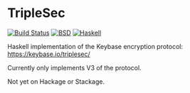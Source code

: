 TripleSec
===========

[![Build Status](https://travis-ci.org/SamProtas/hs-triplesec.svg?branch=master)](https://travis-ci.org/SamProtas/hs-triplesec)
[![BSD](http://b.repl.ca/v1/license-BSD-blue.png)](http://en.wikipedia.org/wiki/BSD_licenses)
[![Haskell](http://b.repl.ca/v1/language-haskell-lightgrey.png)](http://haskell.org)


Haskell implementation of the Keybase encryption protocol:
https://keybase.io/triplesec/

Currently only implements V3 of the protocol. 

Not yet on Hackage or Stackage.